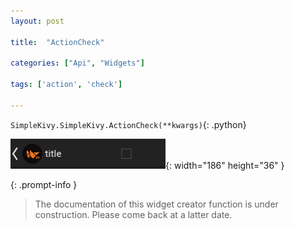 ```yaml
---
layout: post

title:  "ActionCheck"

categories: ["Api", "Widgets"]

tags: ['action', 'check']

---
```

`SimpleKivy.SimpleKivy.ActionCheck(**kwargs)`{: .python}


![ActionCheck.png](assets/img/docs/ActionCheck.png){: width="186" height="36" }


{: .prompt-info }

> The documentation of this widget creator function is under construction. Please come back at a latter date.
